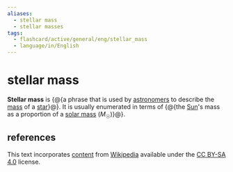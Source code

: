 ```yaml
---
aliases:
  - stellar mass
  - stellar masses
tags:
  - flashcard/active/general/eng/stellar_mass
  - language/in/English
---
```


# stellar mass

__Stellar mass__ is {@{a phrase that is used by [astronomers](astronomer.md) to describe the [mass](mass.md) of a [star](star.md)}@}. It is usually enumerated in terms of {@{the [Sun](Sun.md)'s mass as a proportion of a [solar mass](solar%20mass.md) (_M_<sub>☉</sub>)}@}. <!--SR:!2025-02-01,144,310!2026-09-21,601,330-->

## references

This text incorporates [content](https://en.wikipedia.org/wiki/stellar_mass) from [Wikipedia](Wikipedia.md) available under the [CC BY-SA 4.0](https://creativecommons.org/licenses/by-sa/4.0/) license.
